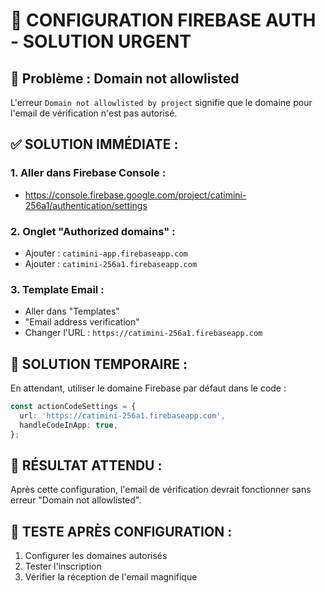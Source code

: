 # 🔧 CONFIGURATION FIREBASE AUTH - SOLUTION URGENT

## 🚨 Problème : Domain not allowlisted

L'erreur `Domain not allowlisted by project` signifie que le domaine pour l'email de vérification n'est pas autorisé.

## ✅ SOLUTION IMMÉDIATE :

### 1. Aller dans Firebase Console :
- https://console.firebase.google.com/project/catimini-256a1/authentication/settings

### 2. Onglet "Authorized domains" :
- Ajouter : `catimini-app.firebaseapp.com`
- Ajouter : `catimini-256a1.firebaseapp.com`

### 3. Template Email :
- Aller dans "Templates" 
- "Email address verification"
- Changer l'URL : `https://catimini-256a1.firebaseapp.com`

## 🔧 SOLUTION TEMPORAIRE :

En attendant, utiliser le domaine Firebase par défaut dans le code :

```typescript
const actionCodeSettings = {
  url: 'https://catimini-256a1.firebaseapp.com',
  handleCodeInApp: true,
};
```

## 🎯 RÉSULTAT ATTENDU :

Après cette configuration, l'email de vérification devrait fonctionner sans erreur "Domain not allowlisted".

## 🚀 TESTE APRÈS CONFIGURATION :

1. Configurer les domaines autorisés
2. Tester l'inscription
3. Vérifier la réception de l'email magnifique